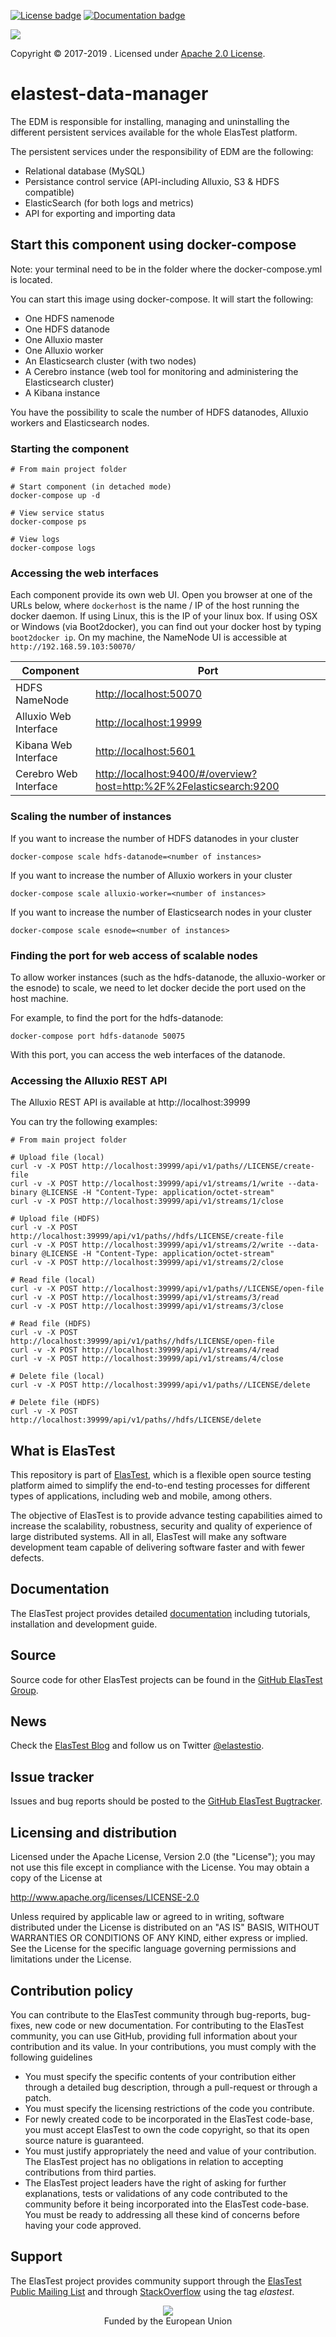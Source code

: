 [![License badge](https://img.shields.io/badge/license-Apache2-orange.svg)](http://www.apache.org/licenses/LICENSE-2.0)
[![Documentation badge](https://img.shields.io/badge/docs-latest-brightgreen.svg)](http://elastest.io/docs/)

[![][ElasTest Logo]][ElasTest]

Copyright © 2017-2019 [<member>]. Licensed under
[Apache 2.0 License].

elastest-data-manager
=================

The EDM is responsible for installing, managing and uninstalling the different persistent services available for the whole ElasTest platform.

The persistent services under the responsibility of EDM are the following:

- Relational database (MySQL)
- Persistance control service (API-including Alluxio, S3 & HDFS compatible)
- ElasticSearch (for both logs and metrics)
- API for exporting and importing data

## Start this component using docker-compose
Note: your terminal need to be in the folder where the docker-compose.yml is located.

You can start this image using docker-compose. It will start the following:

- One HDFS namenode
- One HDFS datanode
- One Alluxio master
- One Alluxio worker
- An Elasticsearch cluster (with two nodes)
- A Cerebro instance (web tool for monitoring and administering the Elasticsearch cluster)
- A Kibana instance

You have the possibility to scale the number of HDFS datanodes, Alluxio workers and Elasticsearch nodes.

### Starting the component
    # From main project folder
    
    # Start component (in detached mode)
    docker-compose up -d 
    
    # View service status
    docker-compose ps
    
    # View logs
    docker-compose logs

### Accessing the web interfaces
Each component provide its own web UI. Open you browser at one of the URLs below, where `dockerhost` is the name / IP of the host running the docker daemon. If using Linux, this is the IP of your linux box. If using OSX or Windows (via Boot2docker), you can find out your docker host by typing `boot2docker ip`. On my machine, the NameNode UI is accessible at `http://192.168.59.103:50070/`

| Component               | Port                                               |
| ----------------------- | -------------------------------------------------- |
| HDFS NameNode           | [http://localhost:50070](http://localhost:50070) |
| Alluxio Web Interface| [http://localhost:19999](http://localhost:19999) |
| Kibana Web Interface| [http://localhost:5601](http://localhost:5601) |
| Cerebro Web Interface| [http://localhost:9400/#/overview?host=http:%2F%2Felasticsearch:9200]() |

### Scaling the number of instances
If you want to increase the number of HDFS datanodes in your cluster

    docker-compose scale hdfs-datanode=<number of instances>

If you want to increase the number of Alluxio workers in your cluster

    docker-compose scale alluxio-worker=<number of instances>

If you want to increase the number of Elasticsearch nodes in your cluster

    docker-compose scale esnode=<number of instances>
    
### Finding the port for web access of scalable nodes
To allow worker instances (such as the hdfs-datanode, the alluxio-worker or the esnode) to scale, we need to let docker decide the port used on the host machine. 

For example, to find the port for the hdfs-datanode:

    docker-compose port hdfs-datanode 50075

With this port, you can access the web interfaces of the datanode.

### Accessing the Alluxio REST API
The Alluxio REST API is available at http://localhost:39999

You can try the following examples:

	# From main project folder
	
	# Upload file (local)
	curl -v -X POST http://localhost:39999/api/v1/paths//LICENSE/create-file
	curl -v -X POST http://localhost:39999/api/v1/streams/1/write --data-binary @LICENSE -H "Content-Type: application/octet-stream"
	curl -v -X POST http://localhost:39999/api/v1/streams/1/close

	# Upload file (HDFS)
	curl -v -X POST http://localhost:39999/api/v1/paths//hdfs/LICENSE/create-file
	curl -v -X POST http://localhost:39999/api/v1/streams/2/write --data-binary @LICENSE -H "Content-Type: application/octet-stream"
	curl -v -X POST http://localhost:39999/api/v1/streams/2/close

	# Read file (local)
	curl -v -X POST http://localhost:39999/api/v1/paths//LICENSE/open-file
	curl -v -X POST http://localhost:39999/api/v1/streams/3/read
	curl -v -X POST http://localhost:39999/api/v1/streams/3/close
	
	# Read file (HDFS)
	curl -v -X POST http://localhost:39999/api/v1/paths//hdfs/LICENSE/open-file
	curl -v -X POST http://localhost:39999/api/v1/streams/4/read
	curl -v -X POST http://localhost:39999/api/v1/streams/4/close

	# Delete file (local)
	curl -v -X POST http://localhost:39999/api/v1/paths//LICENSE/delete

	# Delete file (HDFS)
	curl -v -X POST http://localhost:39999/api/v1/paths//hdfs/LICENSE/delete


What is ElasTest
-----------------

This repository is part of [ElasTest], which is a flexible open source testing
platform aimed to simplify the end-to-end testing processes for different types
of applications, including web and mobile, among others.

The objective of ElasTest is to provide advance testing capabilities aimed to
increase the scalability, robustness, security and quality of experience of
large distributed systems. All in all, ElasTest will make any software
development team capable of delivering software faster and with fewer defects.

Documentation
-------------

The ElasTest project provides detailed [documentation][ElasTest Doc] including
tutorials, installation and development guide.

Source
------

Source code for other ElasTest projects can be found in the [GitHub ElasTest
Group].

News
----

Check the [ElasTest Blog] and follow us on Twitter [@elastestio][ElasTest Twitter].

Issue tracker
-------------

Issues and bug reports should be posted to the [GitHub ElasTest Bugtracker].

Licensing and distribution
--------------------------

Licensed under the Apache License, Version 2.0 (the "License");
you may not use this file except in compliance with the License.
You may obtain a copy of the License at

  http://www.apache.org/licenses/LICENSE-2.0

Unless required by applicable law or agreed to in writing, software
distributed under the License is distributed on an "AS IS" BASIS,
WITHOUT WARRANTIES OR CONDITIONS OF ANY KIND, either express or implied.
See the License for the specific language governing permissions and
limitations under the License.

Contribution policy
-------------------

You can contribute to the ElasTest community through bug-reports, bug-fixes,
new code or new documentation. For contributing to the ElasTest community,
you can use GitHub, providing full information about your contribution and its
value. In your contributions, you must comply with the following guidelines

* You must specify the specific contents of your contribution either through a
  detailed bug description, through a pull-request or through a patch.
* You must specify the licensing restrictions of the code you contribute.
* For newly created code to be incorporated in the ElasTest code-base, you
  must accept ElasTest to own the code copyright, so that its open source
  nature is guaranteed.
* You must justify appropriately the need and value of your contribution. The
  ElasTest project has no obligations in relation to accepting contributions
  from third parties.
* The ElasTest project leaders have the right of asking for further
  explanations, tests or validations of any code contributed to the community
  before it being incorporated into the ElasTest code-base. You must be ready
  to addressing all these kind of concerns before having your code approved.

Support
-------

The ElasTest project provides community support through the [ElasTest Public
Mailing List] and through [StackOverflow] using the tag *elastest*.


<p align="center">
  <img src="http://elastest.io/images/logos_elastest/ue_logo-small.png"><br>
  Funded by the European Union
</p>

[Apache 2.0 License]: http://www.apache.org/licenses/LICENSE-2.0
[ElasTest]: http://elastest.io/
[ElasTest Blog]: http://elastest.io/blog/
[ElasTest Doc]: http://elastest.io/docs/
[ElasTest Logo]: http://elastest.io/images/logos_elastest/elastest-logo-gray-small.png
[ElasTest Public Mailing List]: https://groups.google.com/forum/#!forum/elastest-users
[ElasTest Twitter]: https://twitter.com/elastestio
[GitHub ElasTest Group]: https://github.com/elastest
[GitHub ElasTest Bugtracker]: https://github.com/elastest/bugtracker
[StackOverflow]: http://stackoverflow.com/questions/tagged/elastest
[<member>]: <member_url>
